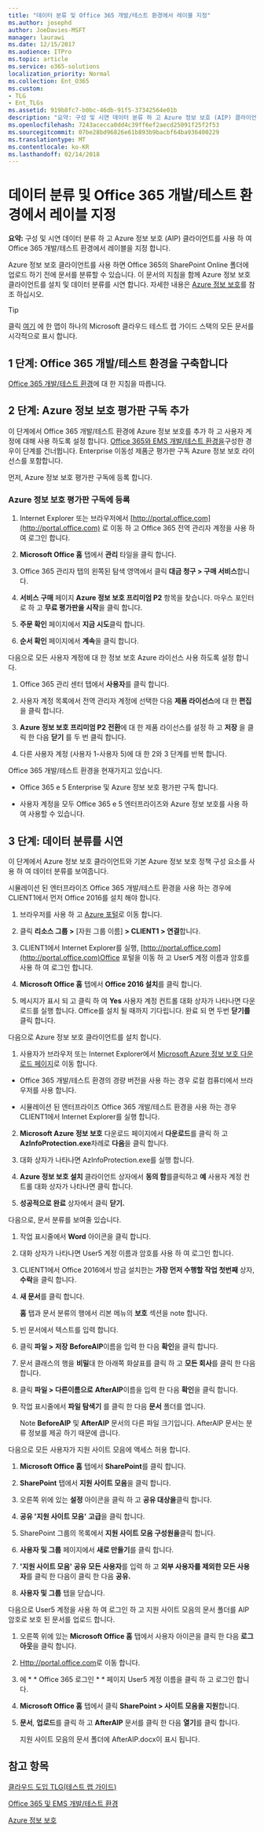 ```yaml
---
title: "데이터 분류 및 Office 365 개발/테스트 환경에서 레이블 지정"
ms.author: josephd
author: JoeDavies-MSFT
manager: laurawi
ms.date: 12/15/2017
ms.audience: ITPro
ms.topic: article
ms.service: o365-solutions
localization_priority: Normal
ms.collection: Ent_O365
ms.custom:
- TLG
- Ent_TLGs
ms.assetid: 919b8fc7-b0bc-46db-91f5-37342564e01b
description: "요약: 구성 및 시연 데이터 분류 하 고 Azure 정보 보호 (AIP) 클라이언트를 사용 하 여 Office 365 개발/테스트 환경에서 레이블을 지정 합니다."
ms.openlocfilehash: 7243acecca0dd4c39ff6ef2aecd25091f25f2f53
ms.sourcegitcommit: 07be28bd96826e61b893b9bacbf64ba936400229
ms.translationtype: MT
ms.contentlocale: ko-KR
ms.lasthandoff: 02/14/2018
---
```

# <a name="data-classification-and-labeling-in-the-office-365-devtest-environment"></a>데이터 분류 및 Office 365 개발/테스트 환경에서 레이블 지정

 **요약:** 구성 및 시연 데이터 분류 하 고 Azure 정보 보호 (AIP) 클라이언트를 사용 하 여 Office 365 개발/테스트 환경에서 레이블을 지정 합니다.
  
Azure 정보 보호 클라이언트를 사용 하면 Office 365의 SharePoint Online 폴더에 업로드 하기 전에 문서를 분류할 수 있습니다. 이 문서의 지침을 함께 Azure 정보 보호 클라이언트를 설치 및 데이터 분류를 시연 합니다. 자세한 내용은 [Azure 정보 보호](https://www.microsoft.com/cloud-platform/azure-information-protection)를 참조 하십시오.
  
> [!TIP]
> 클릭 [여기](http://aka.ms/catlgstack) 에 한 맵이 하나의 Microsoft 클라우드 테스트 랩 가이드 스택의 모든 문서를 시각적으로 표시 합니다.
  
## <a name="phase-1-build-out-your-office-365-devtest-environment"></a>1 단계: Office 365 개발/테스트 환경을 구축합니다

[Office 365 개발/테스트 환경](office-365-dev-test-environment.md)에 대 한 지침을 따릅니다.
  
## <a name="phase-2-add-the-azure-information-protection-trial-subscription"></a>2 단계: Azure 정보 보호 평가판 구독 추가

이 단계에서 Office 365 개발/테스트 환경에 Azure 정보 보호를 추가 하 고 사용자 계정에 대해 사용 하도록 설정 합니다. [Office 365와 EMS 개발/테스트 환경을](http://technet.microsoft.com/library/c76eea86-d4b6-4d35-ad89-341696e89ef7.aspx)구성한 경우이 단계를 건너뜁니다. Enterprise 이동성 제품군 평가판 구독 Azure 정보 보호 라이선스를 포함합니다.
  
먼저, Azure 정보 보호 평가판 구독에 등록 합니다.
  
### <a name="sign-up-for-an-azure-information-protection-trial-subscription"></a>Azure 정보 보호 평가판 구독에 등록

1. Internet Explorer 또는 브라우저에서 [http://portal.office.com](http://portal.office.com) 로 이동 하 고 Office 365 전역 관리자 계정을 사용 하 여 로그인 합니다.
    
2. **Microsoft Office 홈** 탭에서 **관리** 타일을 클릭 합니다.
    
3. Office 365 관리자 탭의 왼쪽된 탐색 영역에서 클릭 **대금 청구 > 구매 서비스**합니다.
    
4. **서비스 구매** 페이지 **Azure 정보 보호 프리미엄 P2** 항목을 찾습니다. 마우스 포인터로 하 고 **무료 평가판을 시작**을 클릭 합니다.
    
5. **주문 확인** 페이지에서 **지금 시도**클릭 합니다.
    
6. **순서 확인** 페이지에서 **계속**을 클릭 합니다.
    
다음으로 모든 사용자 계정에 대 한 정보 보호 Azure 라이선스 사용 하도록 설정 합니다.
  
1. Office 365 관리 센터 탭에서 **사용자**를 클릭 합니다.
    
2.  사용자 계정 목록에서 전역 관리자 계정에 선택한 다음 **제품 라이선스**에 대 한 **편집** 을 클릭 합니다.
    
3. **Azure 정보 보호 프리미엄 P2** **전환**에 대 한 제품 라이선스를 설정 하 고 **저장** 을 클릭 한 다음 **닫기** 를 두 번 클릭 합니다.
    
4. 다른 사용자 계정 (사용자 1-사용자 5)에 대 한 2와 3 단계를 반복 합니다.
    
Office 365 개발/테스트 환경을 현재가지고 있습니다.
  
- Office 365 e 5 Enterprise 및 Azure 정보 보호 평가판 구독 합니다.
    
- 사용자 계정을 모두 Office 365 e 5 엔터프라이즈와 Azure 정보 보호를 사용 하 여 사용할 수 있습니다.
    
## <a name="phase-3-demonstrate-data-classification"></a>3 단계: 데이터 분류를 시연

이 단계에서 Azure 정보 보호 클라이언트와 기본 Azure 정보 보호 정책 구성 요소를 사용 하 여 데이터 분류를 보여줍니다.
  
시뮬레이션 된 엔터프라이즈 Office 365 개발/테스트 환경을 사용 하는 경우에 CLIENT1에서 먼저 Office 2016를 설치 해야 합니다.
  
1. 브라우저를 사용 하 고 [Azure 포털](http://portal.azure.com)로 이동 합니다.
    
2. 클릭 **리소스 그룹 >** [자원 그룹 이름] **> CLIENT1 > 연결**합니다.
    
3. CLIENT1에서 Internet Explorer를 실행, [http://portal.office.com](http://portal.office.com)Office 포털을 이동 하 고 User5 계정 이름과 암호를 사용 하 여 로그인 합니다.
    
4. **Microsoft Office 홈** 탭에서 **Office 2016 설치**를 클릭 합니다.
    
5. 메시지가 표시 되 고 클릭 하 여 **Yes** 사용자 계정 컨트롤 대화 상자가 나타나면 다운로드를 실행 합니다. Office를 설치 될 때까지 기다립니다. 완료 되 면 두번 **닫기를** 클릭 합니다.
    
다음으로 Azure 정보 보호 클라이언트를 설치 합니다.
  
1. 사용자가 브라우저 또는 Internet Explorer에서 [Microsoft Azure 정보 보호 다운로드 페이지](https://www.microsoft.com/download/details.aspx?id=53018)로 이동 합니다.
    
  - Office 365 개발/테스트 환경의 경량 버전을 사용 하는 경우 로컬 컴퓨터에서 브라우저를 사용 합니다.
    
  - 시뮬레이션 된 엔터프라이즈 Office 365 개발/테스트 환경을 사용 하는 경우 CLIENT1에서 Internet Explorer를 실행 합니다.
    
2. **Microsoft Azure 정보 보호** 다운로드 페이지에서 **다운로드**를 클릭 하 고 **AzInfoProtection.exe**차례로 **다음**을 클릭 합니다.
    
3. 대화 상자가 나타나면 AzInfoProtection.exe를 실행 합니다.
    
4. **Azure 정보 보호 설치** 클라이언트 상자에서 **동의 함**를클릭하고 **예** 사용자 계정 컨트롤 대화 상자가 나타나면 클릭 합니다.
    
5. **성공적으로 완료** 상자에서 클릭 **닫기.**
    
다음으로, 문서 분류를 보여줄 있습니다.
  
1. 작업 표시줄에서 **Word** 아이콘을 클릭 합니다.
    
2. 대화 상자가 나타나면 User5 계정 이름과 암호를 사용 하 여 로그인 합니다.
    
3. CLIENT1에서 Office 2016에서 방금 설치한는 **가장 먼저 수행할 작업 첫번째** 상자, **수락**을 클릭 합니다.
    
4. **새 문서**를 클릭 합니다. 
    
    **홈** 탭과 문서 분류의 행에서 리본 메뉴의 **보호** 섹션을 note 합니다.
    
5. 빈 문서에서 텍스트를 입력 합니다.
    
6. 클릭 **파일 > 저장** **BeforeAIP**이름을 입력 한 다음 **확인**을 클릭 합니다. 
    
7. 문서 클래스의 행을 **비밀**대 한 아래쪽 화살표를 클릭 하 고 **모든 회사**를 클릭 한 다음 합니다.
    
8. 클릭 **파일 > 다른이름으로** **AfterAIP**이름을 입력 한 다음 **확인**을 클릭 합니다.
    
9. 작업 표시줄에서 **파일 탐색기** 를 클릭 한 다음 **문서** 폴더를 엽니다.
    
    Note **BeforeAIP** 및 **AfterAIP** 문서의 다른 파일 크기입니다. AfterAIP 문서는 분류 정보를 제공 하기 때문에 큽니다.
    
다음으로 모든 사용자가 지원 사이트 모음에 액세스 허용 합니다.
  
1. **Microsoft Office 홈** 탭에서 **SharePoint**를 클릭 합니다.
    
2. **SharePoint** 탭에서 **지원 사이트 모음**을 클릭 합니다.
    
3. 오른쪽 위에 있는 **설정** 아이콘을 클릭 하 고 **공유 대상을**클릭 합니다.
    
4. **공유 '지원 사이트 모음'** **고급**을 클릭 합니다.
    
5. SharePoint 그룹의 목록에서 **지원 사이트 모음 구성원을**클릭 합니다.
    
6. **사용자 및 그룹** 페이지에서 **새로 만들기**를 클릭 합니다.
    
7. **'지원 사이트 모음' 공유** **모든 사용자**를 입력 하 고 **외부 사용자를 제외한 모든 사용자**를 클릭 한 다음이 클릭 한 다음 **공유.**
    
8. **사용자 및 그룹** 탭을 닫습니다.
    
다음으로 User5 계정을 사용 하 여 로그인 하 고 지원 사이트 모음의 문서 폴더를 AIP 암호로 보호 된 문서를 업로드 합니다.
  
1. 오른쪽 위에 있는 **Microsoft Office 홈** 탭에서 사용자 아이콘을 클릭 한 다음 **로그 아웃**을 클릭 합니다.
    
2. [Http://portal.office.com](http://portal.office.com)로 이동 합니다.
    
3. 에 * * Office 365 로그인 * * 페이지 User5 계정 이름을 클릭 하 고 로그인 합니다.
    
4. **Microsoft Office 홈** 탭에서 클릭 **SharePoint > 사이트 모음을 지원**합니다.
    
5. **문서**, **업로드**를 클릭 하 고 **AfterAIP** 문서를 클릭 한 다음 **열기**를 클릭 합니다.
    
    지원 사이트 모음의 문서 폴더에 AfterAIP.docx이 표시 됩니다.
    
## <a name="see-also"></a>참고 항목

[클라우드 도입 TLG(테스트 랩 가이드)](cloud-adoption-test-lab-guides-tlgs.md)

[Office 365 및 EMS 개발/테스트 환경](http://technet.microsoft.com/library/c76eea86-d4b6-4d35-ad89-341696e89ef7.aspx)
  
[Azure 정보 보호](https://www.microsoft.com/cloud-platform/azure-information-protection)


